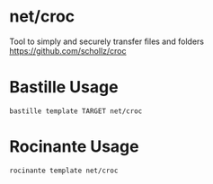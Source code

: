 # net/croc
Tool to simply and securely transfer files and folders
https://github.com/schollz/croc

# Bastille Usage
```shell
bastille template TARGET net/croc
```

# Rocinante Usage
```shell
rocinante template net/croc
```
